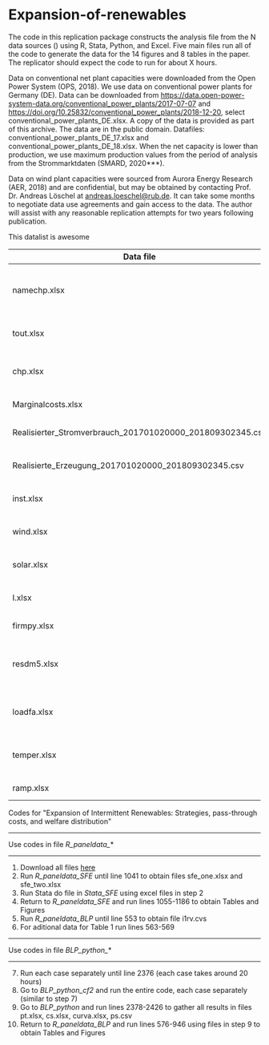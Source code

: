 # Expansion-of-renewables
The code in this replication package constructs the analysis file from the N data sources () using R, Stata, Python, and Excel. Five main files run all of the code to generate the data for the 14 figures and 8 tables in the paper. The replicator should expect the code to run for about X hours.

Data on conventional net plant capacities were downloaded from the Open Power System (OPS, 2018). We use data on conventional power plants for Germany (DE). Data can be downloaded from https://data.open-power-system-data.org/conventional_power_plants/2017-07-07 and https://doi.org/10.25832/conventional_power_plants/2018-12-20, select conventional_power_plants_DE.xlsx. A copy of the data is provided as part of this archive. The data are in the public domain.
Datafiles: conventional_power_plants_DE_17.xlsx and conventional_power_plants_DE_18.xlsx. When the net capacity is lower than production, we use maximum production values from the period of analysis from the Strommarktdaten (SMARD, 2020***).

Data on wind plant capacities were sourced from Aurora Energy Research (AER, 2018) and are confidential, but may be obtained by contacting Prof. Dr. Andreas Löschel at andreas.loeschel@rub.de. It can take some months to negotiate data use agreements and gain access to the data. The author will assist with any reasonable replication attempts for two years following publication.






This datalist is awesome 

| Data file                                                  | Source                                         |  Notes|  Provided                     |
| ---------------------------------------------------------- |------------------------------------------------| ------| ----------------------------- |
| namechp.xlsx                                               |- plant capacitites                             | Combines data from OPP, SMARD and AER   |  yes |                 |
| tout.xlsx                                                  |- outage ENTSOE of all plants                   |       |                   |
| chp.xlsx                                                   |- chp data consumption and probabilities        |       |                   |
| Marginalcosts.xlsx                                         |- fuel and Co2 costs                            |       |                   |
| Realisierter_Stromverbrauch_201701020000_201809302345.csv  |- Actual electricity demand                     |       |                   |
| Realisierte_Erzeugung_201701020000_201809302345.csv        |- Actual electricity production                 |       |                   |
| inst.xlsx                                                  |- prices of electricity, coal, gas, oil         |       |                   |
| wind.xlsx                                                  |- Hourly wind data per plant                    |       |                   |
| solar.xlsx                                                 |- Hourly wind data per plant                    |       |                   |
| I.xlsx                                                     |- Electricity prod per plant                    |       |                   |
| firmpy.xlsx                                                |- firms and plants match                        |       |                   |
| resdm5.xlsx                                                | - Electricity prod per tech, demand, renewables|       |                   |
| loadfa.xlsx                                                |- load factors as actual prod in hour           |       |                   |
| temper.xlsx                                                |- temperatures per plant location               |       |                   |
| ramp.xlsx                                                  |- Ramping costs                                 |       |                   |



Codes for "Expansion of Intermittent Renewables: Strategies, pass-through costs, and welfare distribution"

**************************************************************************************
Use codes in file *R_paneldata_**
**************************************************************************************
1. Download all files [here](https://mega.nz/folder/eckSFQYK#smoBcJIp-vna-XvnHdCZQg)
2. Run *R_paneldata_SFE* until line 1041 to obtain files sfe_one.xlsx and sfe_two.xlsx
3. Run Stata do file in *Stata_SFE* using excel files in step 2
4. Return to *R_paneldata_SFE* and run lines 1055-1186 to obtain Tables and Figures
5. Run *R_paneldata_BLP* until line 553 to obtain file i1rv.cvs
6. For aditional data for Table 1 run lines 563-569

**************************************************************************************
Use codes in file *BLP_python_**
**************************************************************************************
7. Run each case separately until line 2376 (each case takes around 20 hours)
8. Go to *BLP_python_cf2* and run the entire code, each case separately (similar to step 7)
9. Go to *BLP_python* and run lines 2378-2426 to gather all results in files pt.xlsx, cs.xlsx, curva.xlsx, ps.csv
10. Return to *R_paneldata_BLP* and run lines 576-946 using files in step 9 to obtain Tables and Figures
